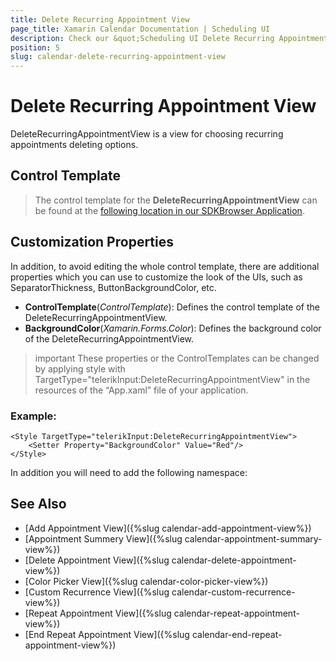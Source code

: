 ```yaml
---
title: Delete Recurring Appointment View
page_title: Xamarin Calendar Documentation | Scheduling UI
description: Check our &quot;Scheduling UI Delete Recurring Appointment View&quot; documentation article for Telerik Calendar for Xamarin control.
position: 5
slug: calendar-delete-recurring-appointment-view
---
```


# Delete Recurring Appointment View

DeleteRecurringAppointmentView is a view for choosing recurring appointments deleting options.

## Control Template

> The control template for the **DeleteRecurringAppointmentView** can be found at the [following location in our SDKBrowser Application](https://github.com/telerik/xamarin-forms-sdk/blob/master/XamarinSDK/SDKBrowser/SDKBrowser/Examples/CalendarControl/SchedulingCategory/SchedulingUIViews/DeleteRecurringAppointmentView.xaml).

## Customization Properties 

In addition, to avoid editing the whole control template, there are additional properties which you can use to customize the look of the UIs, such as SeparatorThickness, ButtonBackgroundColor, etc.  

* **ControlTemplate**(*ControlTemplate*): Defines the control template of the DeleteRecurringAppointmentView.
* **BackgroundColor**(*Xamarin.Forms.Color*): Defines the background color of the DeleteRecurringAppointmentView.

>important These properties or the ControlTemplates can be changed by applying style with TargetType="telerikInput:DeleteRecurringAppointmentView" in the resources of the “App.xaml” file of your application. 

### Example:

```XAML
<Style TargetType="telerikInput:DeleteRecurringAppointmentView">
    <Setter Property="BackgroundColor" Value="Red"/>
</Style>
```

In addition you will need to add the following namespace: 

<snippet id='xmlns-telerikinput'/>

## See Also

* [Add Appointment View]({%slug calendar-add-appointment-view%})
* [Appointment Summery View]({%slug calendar-appointment-summary-view%})
* [Delete Appointment View]({%slug calendar-delete-appointment-view%})
* [Color Picker View]({%slug calendar-color-picker-view%})
* [Custom Recurrence View]({%slug calendar-custom-recurrence-view%})
* [Repeat Appointment View]({%slug calendar-repeat-appointment-view%})
* [End Repeat Appointment View]({%slug calendar-end-repeat-appointment-view%})
